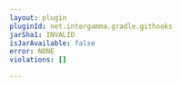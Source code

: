 ```yaml
---
layout: plugin
pluginId: net.intergamma.gradle.githooks
jarSha1: INVALID
isJarAvailable: false
error: NONE
violations: []

---
```

